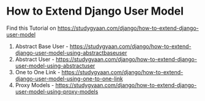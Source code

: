 # How to Extend Django User Model

Find this Tutorial on https://studygyaan.com/django/how-to-extend-django-user-model

1. Abstract Base User - https://studygyaan.com/django/how-to-extend-django-user-model-using-abstractbaseuser
2. Abstract User - https://studygyaan.com/django/how-to-extend-django-user-model-using-abstractuser
3. One to One Link - https://studygyaan.com/django/how-to-extend-django-user-model-using-one-to-one-link
4. Proxy Models - https://studygyaan.com/django/how-to-extend-django-user-model-using-proxy-models
